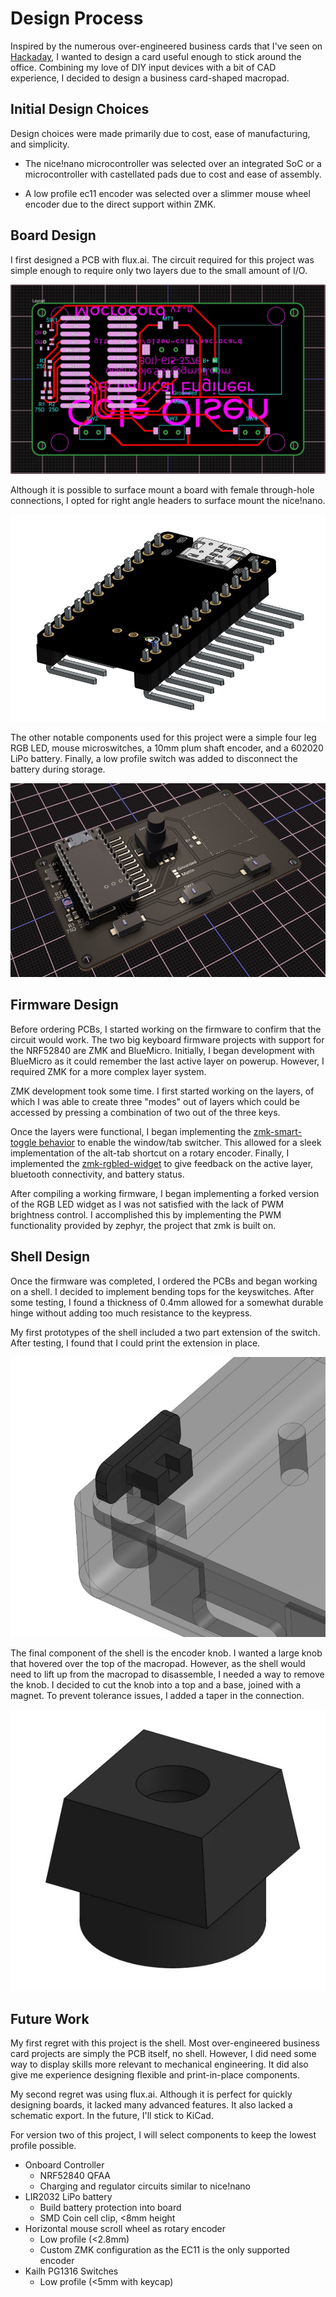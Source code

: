# Design Process
Inspired by the numerous over-engineered business cards that I've seen on [Hackaday](https://hackaday.com/tag/business-card), I wanted to design a card useful enough to stick around the office. Combining my love of DIY input devices with a bit of CAD experience, I decided to design a business card-shaped macropad.

## Initial Design Choices
Design choices were made primarily due to cost, ease of manufacturing, and simplicity.

- The nice!nano microcontroller was selected over an integrated SoC or a microcontroller with castellated pads due to cost and ease of assembly.

- A low profile ec11 encoder was selected over a slimmer mouse wheel encoder due to the direct support within ZMK.

## Board Design

I first designed a PCB with flux.ai. The circuit required for this project was simple enough to require only two layers due to the small amount of I/O. 

![PCB](https://github.com/olsen-cole/macrocard/blob/main/assets/PCB.jpg)

Although it is possible to surface mount a board with female through-hole connections, I opted for right angle headers to surface mount the nice!nano.

![nice!nano](https://github.com/olsen-cole/macrocard/blob/main/assets/nice!nano.jpg)

The other notable components used for this project were a simple four leg RGB LED, mouse microswitches, a 10mm plum shaft encoder, and a 602020 LiPo battery. Finally, a low profile switch was added to disconnect the battery during storage.

![PCB with components](https://github.com/olsen-cole/macrocard/blob/main/assets/pcb_with_components.jpg)

## Firmware Design

Before ordering PCBs, I started working on the firmware to confirm that the circuit would work. The two big keyboard firmware projects with support for the NRF52840 are ZMK and BlueMicro. Initially, I began development with BlueMicro as it could remember the last active layer on powerup. However, I required ZMK for a more complex layer system.

ZMK development took some time. I first started working on the layers, of which I was able to create three "modes" out of layers which could be accessed by pressing a combination of two out of the three keys. 

Once the layers were functional, I began implementing the [zmk-smart-toggle behavior](https://github.com/caksoylar/zmk-smart-toggle?tab=readme-ov-file) to enable the window/tab switcher. This allowed for a sleek implementation of the alt-tab shortcut on a rotary encoder. Finally, I implemented the [zmk-rgbled-widget](https://github.com/olsen-cole/zmk-rgbled-widget) to give feedback on the active layer, bluetooth connectivity, and battery status.  

After compiling a working firmware, I began implementing a forked version of the RGB LED widget as I was not satisfied with the lack of PWM brightness control. I accomplished this by implementing the PWM functionality provided by zephyr, the project that zmk is built on.

## Shell Design

Once the firmware was completed, I ordered the PCBs and began working on a shell. I decided to implement bending tops for the keyswitches. After some testing, I found a thickness of 0.4mm allowed for a somewhat durable hinge without adding too much resistance to the keypress.

My first prototypes of the shell included a two part extension of the switch. After testing, I found that I could print the extension in place.

![switch](https://github.com/olsen-cole/macrocard/blob/main/assets/switch.jpg)

The final component of the shell is the encoder knob. I wanted a large knob that hovered over the top of the macropad. However, as the shell would need to lift up from the macropad to disassemble, I needed a way to remove the knob. I decided to cut the knob into a top and a base, joined with a magnet. To prevent tolerance issues, I added a taper in the connection.

![knob base](https://github.com/olsen-cole/macrocard/blob/main/assets/knob_base.jpg)

## Future Work

My first regret with this project is the shell. Most over-engineered business card projects are simply the PCB itself, no shell. However, I did need some way to display skills more relevant to mechanical engineering. It did also give me experience designing flexible and print-in-place components.

My second regret was using flux.ai. Although it is perfect for quickly designing boards, it lacked many advanced features. It also lacked a schematic export. In the future, I'll stick to KiCad.

For version two of this project, I will select components to keep the lowest profile possible.

* Onboard Controller
    * NRF52840 QFAA
    * Charging and regulator circuits similar to nice!nano
* LIR2032 LiPo battery
    * Build battery protection into board
    * SMD Coin cell clip, <8mm height
* Horizontal mouse scroll wheel as rotary encoder
    * Low profile (<2.8mm)
    * Custom ZMK configuration as the EC11 is the only supported encoder
* Kailh PG1316 Switches
    * Low profile (<5mm with keycap)